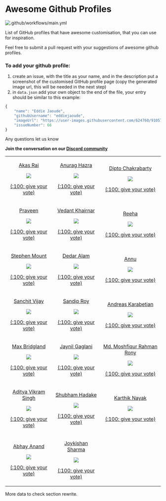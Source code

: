 # Awesome Github Profiles

![.github/workflows/main.yml](https://github.com/EddieJaoudeCommunity/awesome-github-profiles/workflows/.github/workflows/main.yml/badge.svg)

List of GitHub profiles that have awesome customisation, that you can use for inspiration.

Feel free to submit a pull request with your suggestions of awesome github profiles.

### To add your github profile:

1. create an issue, with the title as your name, and in the description put a screenshot of the customised GitHub profile page (copy the generated image url, this will be needed in the next step)
2. in `data.json` add your own object to the end of the file, your entry should be similar to this example:
```typescript
{
    "name": "Eddie Jaoude",
    "githubUsername": "eddiejaoude",
    "imageUrl": "https://user-images.githubusercontent.com/624760/91057573-48531300-e61f-11ea-9e13-2d7384e42000.png",
    "issueNumber": 66
}
```

Any questions let us know

**Join the conversation on our [Discord community](https://discord.com/invite/jZQs6Wu)**

<!--START_SECTION:data-section-->
<table width="100%"><tr><td align="center">
        <p><a href="https://github.com/akasrai">Akas Rai</a></p>
        <img src="https://user-images.githubusercontent.com/624760/88123456-d40df580-cbc2-11ea-9add-a7fc8675b243.png" />
        <p><a href="https://github.com/EddieJaoudeCommunity/awesome-github-profiles/issues/12">(:100: give your vote)</a></p>
    </td><td align="center">
        <p><a href="https://github.com/anuraghazra">Anurag Hazra</a></p>
        <img src="https://user-images.githubusercontent.com/624760/88123729-6adab200-cbc3-11ea-8d73-a190de560b3a.png" />
        <p><a href="https://github.com/EddieJaoudeCommunity/awesome-github-profiles/issues/13">(:100: give your vote)</a></p>
    </td><td align="center">
        <p><a href="https://github.com/diptochakrabarty">Dipto Chakrabarty</a></p>
        <img src="https://user-images.githubusercontent.com/624760/88163171-2d4d4780-cc0a-11ea-91fe-6fc7c37fc8d6.png" />
        <p><a href="https://github.com/EddieJaoudeCommunity/awesome-github-profiles/issues/14">(:100: give your vote)</a></p>
    </td></tr><tr><td align="center">
        <p><a href="https://github.com/praveenscience">Praveen</a></p>
        <img src="https://user-images.githubusercontent.com/624760/88163309-62599a00-cc0a-11ea-8f70-8a9fd17b8eed.png" />
        <p><a href="https://github.com/EddieJaoudeCommunity/awesome-github-profiles/issues/15">(:100: give your vote)</a></p>
    </td><td align="center">
        <p><a href="https://github.com/VedantKhairnar">Vedant Khairnar</a></p>
        <img src="https://user-images.githubusercontent.com/624760/88165360-7b177f00-cc0d-11ea-804a-776639dcca29.png" />
        <p><a href="https://github.com/EddieJaoudeCommunity/awesome-github-profiles/issues/18">(:100: give your vote)</a></p>
    </td><td align="center">
        <p><a href="https://github.com/syedareehaquasar">Reeha</a></p>
        <img src="https://user-images.githubusercontent.com/624760/88165225-473c5980-cc0d-11ea-936d-3c3daa24a536.png" />
        <p><a href="https://github.com/EddieJaoudeCommunity/awesome-github-profiles/issues/17">(:100: give your vote)</a></p>
    </td></tr><tr><td align="center">
        <p><a href="https://github.com/stemount">Stephen Mount</a></p>
        <img src="https://user-images.githubusercontent.com/624760/88265731-e91f7d00-ccc5-11ea-99c5-c68434be9d26.png" />
        <p><a href="https://github.com/EddieJaoudeCommunity/awesome-github-profiles/issues/20">(:100: give your vote)</a></p>
    </td><td align="center">
        <p><a href="https://github.com/devded">Dedar Alam</a></p>
        <img src="https://user-images.githubusercontent.com/624760/88265854-1f5cfc80-ccc6-11ea-8951-1acfd99eb8d2.png" />
        <p><a href="https://github.com/EddieJaoudeCommunity/awesome-github-profiles/issues/21">(:100: give your vote)</a></p>
    </td><td align="center">
        <p><a href="https://github.com/annu12340">Annu</a></p>
        <img src="https://user-images.githubusercontent.com/624760/88266719-92b33e00-ccc7-11ea-9b40-d77fa96dcd4f.png" />
        <p><a href="https://github.com/EddieJaoudeCommunity/awesome-github-profiles/issues/22">(:100: give your vote)</a></p>
    </td></tr><tr><td align="center">
        <p><a href="https://github.com/sanchitvj">Sanchit Vijay</a></p>
        <img src="https://user-images.githubusercontent.com/624760/88266811-c1311900-ccc7-11ea-8863-efa1664b45fd.png" />
        <p><a href="https://github.com/EddieJaoudeCommunity/awesome-github-profiles/issues/23">(:100: give your vote)</a></p>
    </td><td align="center">
        <p><a href="https://github.com/sandip15">Sandip Roy</a></p>
        <img src="https://user-images.githubusercontent.com/23638291/88459015-c94dac00-ceb3-11ea-82df-691a23987640.png" />
        <p><a href="https://github.com/EddieJaoudeCommunity/awesome-github-profiles/issues/28">(:100: give your vote)</a></p>
    </td><td align="center">
        <p><a href="https://github.com/adreaskar">Andreas Karabetian</a></p>
        <img src="https://user-images.githubusercontent.com/63111742/88703846-eed9f000-d115-11ea-9569-587de740a27a.jpg" />
        <p><a href="https://github.com/EddieJaoudeCommunity/awesome-github-profiles/issues/39">(:100: give your vote)</a></p>
    </td></tr><tr><td align="center">
        <p><a href="https://github.com/M4cs">Max Bridgland</a></p>
        <img src="https://user-images.githubusercontent.com/624760/91051132-96fcaf00-e617-11ea-91f7-48d42535373d.png" />
        <p><a href="https://github.com/EddieJaoudeCommunity/awesome-github-profiles/issues/65">(:100: give your vote)</a></p>
    </td><td align="center">
        <p><a href="https://github.com/Jaynil1611">Jaynil Gaglani</a></p>
        <img src="https://user-images.githubusercontent.com/48921037/88678363-00b69580-d10c-11ea-902b-58e25c2c799c.PNG" />
        <p><a href="https://github.com/EddieJaoudeCommunity/awesome-github-profiles/issues/36">(:100: give your vote)</a></p>
    </td><td align="center">
        <p><a href="https://github.com/moshfiqrony">Md. Moshfiqur Rahman Rony</a></p>
        <img src="https://user-images.githubusercontent.com/26689488/88507621-a085fd80-cffe-11ea-8918-e0dab7a7f3b2.png" />
        <p><a href="https://github.com/EddieJaoudeCommunity/awesome-github-profiles/issues/30">(:100: give your vote)</a></p>
    </td></tr><tr><td align="center">
        <p><a href="https://github.com/AVS1508">Aditya Vikram Singh</a></p>
        <img src="https://user-images.githubusercontent.com/20084950/90978133-08315900-e569-11ea-9299-9f43bc5f1912.png" />
        <p><a href="https://github.com/EddieJaoudeCommunity/awesome-github-profiles/issues/41">(:100: give your vote)</a></p>
    </td><td align="center">
        <p><a href="https://github.com/Shubham714">Shubham Hadake</a></p>
        <img src="https://user-images.githubusercontent.com/40699892/89451190-6db7d400-d779-11ea-8302-fd5d4f9bc8f8.png" />
        <p><a href="https://github.com/EddieJaoudeCommunity/awesome-github-profiles/issues/50">(:100: give your vote)</a></p>
    </td><td align="center">
        <p><a href="https://github.com/KarthikNayak024">Karthik Nayak</a></p>
        <img src="https://user-images.githubusercontent.com/39642646/90327189-aa23d500-dfae-11ea-8147-53bbddc3d1c3.png" />
        <p><a href="https://github.com/EddieJaoudeCommunity/awesome-github-profiles/issues/56">(:100: give your vote)</a></p>
    </td></tr><tr><td align="center">
        <p><a href="https://github.com/Abhay2611">Abhay Anand</a></p>
        <img src="https://user-images.githubusercontent.com/48680107/90428369-801eff80-e0e1-11ea-98b1-742aa741b7cc.png" />
        <p><a href="https://github.com/EddieJaoudeCommunity/awesome-github-profiles/issues/59">(:100: give your vote)</a></p>
    </td><td align="center">
        <p><a href="https://github.com/JoykishanSharma">Joykishan Sharma</a></p>
        <img src="https://user-images.githubusercontent.com/47889468/90676332-78925e80-e279-11ea-9f7d-bbc2c44289b0.png" />
        <p><a href="https://github.com/EddieJaoudeCommunity/awesome-github-profiles/issues/62">(:100: give your vote)</a></p>
    </td><td></td></tr></table>
<!--END_SECTION:data-section-->

More data to check section rewrite.
